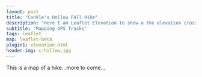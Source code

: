 ```yaml
---
layout: post
title: "Conkle's Hollow Fall Hike"
description: "Here I am Leaflet Elevation to show a the elevation cross-section of a GPS track recorded with MyTracks at Conkle's Hollow Nature Preserve in the Hocking Hills region of Ohio."
subtitle: "Mapping GPS Tracks"
tags: leaflet
map: leaflet-beta
plugin1: elevation.html
header-img: c-hollow.jpg
---
```

<!--style>
.dist-marker {
	font-size: 12px;
	border: 1px solid #888;
	border-radius: 10px;
	text-align: center;
	color: #888;
	background: #fff;
  height: 20px!important;
  width: 20px!important;
  margin:-10px!important;
  font-weight:600;
}
</style-->
<div id="map">
</div>
<script src="https://www.ovrdc.org/apps/assets/cssjs/leaflet.geometryutil.js"></script>
<script src="https://cdnjs.cloudflare.com/ajax/libs/d3/3.5.6/d3.min.js" charset="utf-8"></script>
<script>
//map
	var map = L.map('map', {
		maxZoom: 16,
		sleep: true
	});
	map.setView([39.4570,-82.5778], 16);
	var hash = L.hash(map);
//tiles
	var esritopo = L.tileLayer('http://server.arcgisonline.com/ArcGIS/rest/services/World_Topo_Map/MapServer/tile/{z}/{y}/{x}', {
		attribution: 'Tiles &copy; Esri &mdash; Esri, DeLorme, NAVTEQ, TomTom, Intermap, iPC, USGS, FAO, NPS, NRCAN, GeoBase, Kadaster NL, Ordnance Survey, Esri Japan, METI, Esri China (Hong Kong), and the GIS User Community'
		}).addTo(map);
	var comic = L.tileLayer('http://api.tiles.mapbox.com/v4/{id}/{z}/{x}/{y}.png?access_token={accessToken}', {
		attribution: 'Imagery from <a href="http://mapbox.com/about/maps/">MapBox</a> &mdash; Map data &copy; <a href="http://www.openstreetmap.org/copyright">OpenStreetMap</a>',
		subdomains: 'abcd',
		id: 'reyemtm.mnijk2mp',
		accessToken: 'pk.eyJ1IjoicmV5ZW10bSIsImEiOiJCTHUxSVZ3In0.Q-qbg_jG0JcT6bfBeiwXQg'
	});

	var osm = L.tileLayer('http://{s}.tile.openstreetmap.fr/hot/{z}/{x}/{y}.png', {
		maxZoom: 19,
		attribution: '&copy; <a href="http://www.openstreetmap.org/copyright">OpenStreetMap</a>, Tiles courtesy of <a href="http://hot.openstreetmap.org/" target="_blank">Humanitarian OpenStreetMap Team</a>'
	});

	var toner = new L.StamenTileLayer("toner");

	var cdb = L.tileLayer('http://a.basemaps.cartocdn.com/light_all/{z}/{x}/{y}.png', {
	        attribution: 'Map data &copy; <a href="http://openstreetmap.org">OpenStreetMap</a> ' +
	                      'contributors, <a href="http://creativecommons.org/licenses/by-sa/2.0/">' +
	                      'CC-BY-SA</a>. Tiles &copy; <a href="http://cartodb.com/attributions">' +
	                      'CartoDB</a>'
  	});
//data
	var el = L.control.elevation({
		position: 'bottomleft',
		theme: 'green-theme',
		width: 500,
		height: 150,
		imperial: true
	}).addTo(map);
	
	var hike = new L.geoJson.ajax("../../data/c_hollow.geojson", {
	    color: '#629062',
	    weight: 6,
	    opacity: 1,
	    onEachFeature: el.addData.bind(el)
	  }).addTo(map);
	
	hike.on('data:loaded', function(){
	  ride.addTo(map);
	  map.fitBounds(ride.getBounds());
	});
//controls
	var baseMaps = {
		"OpenStreetMap": osm,
		"Contrast": toner,
		"Comic": comic,
		"Topo": esritopo,
		"Light": cdb
	};
	L.control.layers(baseMaps, null).addTo(map);
</script>

This is a map of a hike...more to come...
